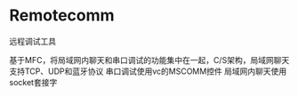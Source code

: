 # Remotecomm
远程调试工具

基于MFC，将局域网内聊天和串口调试的功能集中在一起，C/S架构，局域网聊天支持TCP、UDP和蓝牙协议
串口调试使用vc的MSCOMM控件
局域网内聊天使用socket套接字
